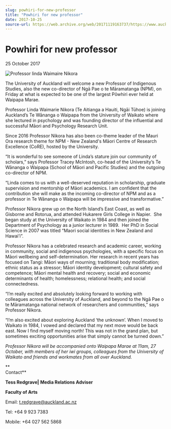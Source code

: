 ```yaml
---
slug: powhiri-for-new-professor
title: "Powhiri for new professor"
date: 2017-10-25
source-url: https://web.archive.org/web/20171119163737/https://www.auckland.ac.nz/en/about/news-events-and-notices/news/news-2017/10/new-professor-of-indigenous-studies-at-te-wananga-o-waipapa-mara.html
---
```

Powhiri for new professor
=========================

25 October 2017

![Professor linda Waimaire Nikora](https://www.auckland.ac.nz/en/about/news-events-and-notices/news/news-2017/10/new-professor-of-indigenous-studies-at-te-wananga-o-waipapa-mara/_jcr_content/par/textimage/image.img.jpg/1508878688849.jpg "Professor linda Waimaire Nikora")

The University of Auckland will welcome a new Professor of Indigenous Studies, also the new co-director of Ngā Pae o te Māramatanga (NPM), on Friday at what is expected to be one of the largest Pōwhiri ever held at Waipapa Marae.

Professor Linda Waimarie Nikora (Te Aitianga a Hauiti, Ngāi Tūhoe) is joining Auckland’s Te Wānanga o Waipapa from the University of Waikato where she lectured in psychology and was founding director of the influential and successful Māori and Psychology Research Unit.

Since 2016 Professor Nikora has also been co-theme leader of the Mauri Ora research theme for NPM - New Zealand's Māori Centre of Research Excellence (CoRE), hosted by the University.

“It is wonderful to see someone of Linda’s stature join our community of scholars,” says Professor Tracey McIntosh, co-head of the University’s Te Wānanga o Waipapa (School of Māori and Pacific Studies) and the outgoing co-director of NPM.

“Linda comes to us with a well-deserved reputation in scholarship, graduate supervision and mentorship of Māori academics. I am confident that the contribution she will make as the incoming co-director of NPM and as a professor in Te Wānanga o Waipapa will be impressive and transformative.”

Professor Nikora grew up on the North Island’s East Coast, as well as Gisborne and Rotorua, and attended Hukarere Girls College in Napier.  She began study at the University of Waikato in 1984 and then joined the Department of Psychology as a junior lecturer in 1989.  Her PhD in Social Science in 2007 was titled “Maori social identities in New Zealand and Hawai’i”.

Professor Nikora has a celebrated research and academic career, working in community, social and indigenous psychologies, with a specific focus on Māori wellbeing and self-determination. Her research in recent years has focused on Tangi: Māori ways of mourning; traditional body modification; ethnic status as a stressor; Māori identity development; cultural safety and competence; Māori mental health and recovery; social and economic determinants of health; homelessness; relational health; and social connectedness.

“I’m really excited and absolutely looking forward to working with colleagues across the University of Auckland, and beyond to the Ngā Pae o te Māramatanga national network of researchers and communities,” says Professor Nikora. 

“I’m also excited about exploring Auckland ‘the unknown’. When I moved to Waikato in 1984, I vowed and declared that my next move would be back east. Now I find myself moving north! This was not in the grand plan, but sometimes exciting opportunities arise that simply cannot be turned down.”

_Professor Nikora will be accompanied onto Waipapa Marae at 11am, 27 October, with members of her iwi groups, colleagues from the University of Waikato and friends and workmates from all over Auckland._

**  
Contact**

**Tess Redgrave|** **Media Relations Adviser**

**Faculty of Arts**

Email: [t.redgrave@auckland.ac.nz](mailto:t.redgrave@auckland.ac.nz)  

Tel: +64 9 923 7383

Mobile: +64 027 562 5868